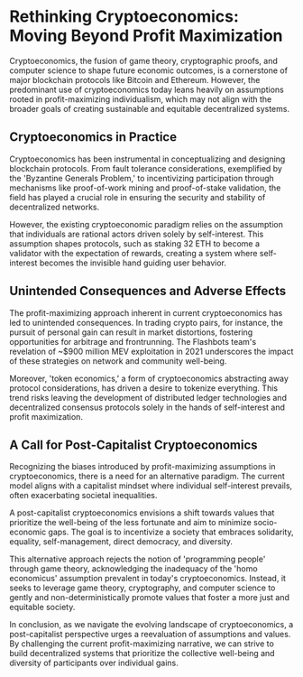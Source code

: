 # Rethinking Cryptoeconomics: Moving Beyond Profit Maximization

Cryptoeconomics, the fusion of game theory, cryptographic proofs, and computer science to shape future economic outcomes, is a cornerstone of major blockchain protocols like Bitcoin and Ethereum. However, the predominant use of cryptoeconomics today leans heavily on assumptions rooted in profit-maximizing individualism, which may not align with the broader goals of creating sustainable and equitable decentralized systems.

## Cryptoeconomics in Practice

Cryptoeconomics has been instrumental in conceptualizing and designing blockchain protocols. From fault tolerance considerations, exemplified by the 'Byzantine Generals Problem,' to incentivizing participation through mechanisms like proof-of-work mining and proof-of-stake validation, the field has played a crucial role in ensuring the security and stability of decentralized networks.

However, the existing cryptoeconomic paradigm relies on the assumption that individuals are rational actors driven solely by self-interest. This assumption shapes protocols, such as staking 32 ETH to become a validator with the expectation of rewards, creating a system where self-interest becomes the invisible hand guiding user behavior.

## Unintended Consequences and Adverse Effects

The profit-maximizing approach inherent in current cryptoeconomics has led to unintended consequences. In trading crypto pairs, for instance, the pursuit of personal gain can result in market distortions, fostering opportunities for arbitrage and frontrunning. The Flashbots team's revelation of ~$900 million MEV exploitation in 2021 underscores the impact of these strategies on network and community well-being.

Moreover, 'token economics,' a form of cryptoeconomics abstracting away protocol considerations, has driven a desire to tokenize everything. This trend risks leaving the development of distributed ledger technologies and decentralized consensus protocols solely in the hands of self-interest and profit maximization.

## A Call for Post-Capitalist Cryptoeconomics

Recognizing the biases introduced by profit-maximizing assumptions in cryptoeconomics, there is a need for an alternative paradigm. The current model aligns with a capitalist mindset where individual self-interest prevails, often exacerbating societal inequalities.

A post-capitalist cryptoeconomics envisions a shift towards values that prioritize the well-being of the less fortunate and aim to minimize socio-economic gaps. The goal is to incentivize a society that embraces solidarity, equality, self-management, direct democracy, and diversity.

This alternative approach rejects the notion of 'programming people' through game theory, acknowledging the inadequacy of the 'homo economicus' assumption prevalent in today's cryptoeconomics. Instead, it seeks to leverage game theory, cryptography, and computer science to gently and non-deterministically promote values that foster a more just and equitable society.

In conclusion, as we navigate the evolving landscape of cryptoeconomics, a post-capitalist perspective urges a reevaluation of assumptions and values. By challenging the current profit-maximizing narrative, we can strive to build decentralized systems that prioritize the collective well-being and diversity of participants over individual gains.

